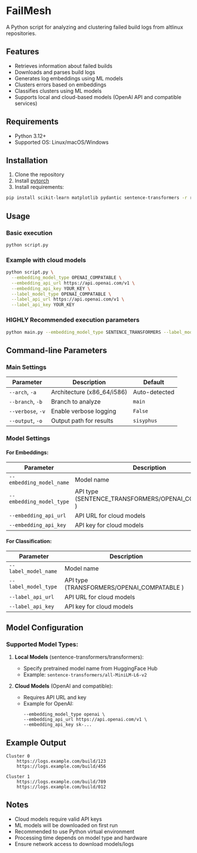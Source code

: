 # FailMesh

A Python script for analyzing and clustering failed build logs from altlinux repositories.

## Features

- Retrieves information about failed builds
- Downloads and parses build logs
- Generates log embeddings using ML models
- Clusters errors based on embeddings
- Classifies clusters using ML models
- Supports local and cloud-based models (OpenAI API and compatible services)

## Requirements

- Python 3.12+
- Supported OS: Linux/macOS/Windows

## Installation

1. Clone the repository
2. Install [pytorch](https://pytorch.org/get-started/locally/)
3. Install requirements:
```bash
pip install scikit-learn matplotlib pydantic sentence-transformers -r requirements.txt
```

## Usage

### Basic execution
```bash
python script.py
```

### Example with cloud models
```bash
python script.py \
  --embedding_model_type OPENAI_COMPATABLE \
  --embedding_api_url https://api.openai.com/v1 \
  --embedding_api_key YOUR_KEY \
  --label_model_type OPENAI_COMPATABLE \
  --label_api_url https://api.openai.com/v1 \
  --label_api_key YOUR_KEY
```

### **HIGHLY** Recommended execution parameters
```bash
python main.py --embedding_model_type SENTENCE_TRANSFORMERS --label_model_type TRANSFORMERS --label_model_name "sentence-transformers/all-MiniLM-L6-v2"
```

## Command-line Parameters

### Main Settings
| Parameter          | Description                              | Default            |
|--------------------|------------------------------------------|--------------------|
| `--arch`, `-a`     | Architecture (x86_64/i586)               | Auto-detected      |
| `--branch`, `-b`   | Branch to analyze                        | `main`             |
| `--verbose`, `-v`  | Enable verbose logging                   | `False`            |
| `--output`, `-o`   | Output path for results                  | `sisyphus`         |

### Model Settings
#### For Embeddings:
| Parameter                         | Description                          |
|-----------------------------------|--------------------------------------|
| `--embedding_model_name`          | Model name                          |
| `--embedding_model_type`          | API type (SENTENCE_TRANSFORMERS/OPENAI_COMPATABLE ) |
| `--embedding_api_url`             | API URL for cloud models           |
| `--embedding_api_key`             | API key for cloud models           |

#### For Classification:
| Parameter                         | Description                          |
|-----------------------------------|--------------------------------------|
| `--label_model_name`              | Model name                          |
| `--label_model_type`              | API type (TRANSFORMERS/OPENAI_COMPATABLE )      |
| `--label_api_url`                 | API URL for cloud models           |
| `--label_api_key`                 | API key for cloud models           |

## Model Configuration

### Supported Model Types:
1. **Local Models** (sentence-transformers/transformers):
   - Specify pretrained model name from HuggingFace Hub
   - Example: `sentence-transformers/all-MiniLM-L6-v2`

2. **Cloud Models** (OpenAI and compatible):
   - Requires API URL and key
   - Example for OpenAI:
     ```
     --embedding_model_type openai \
     --embedding_api_url https://api.openai.com/v1 \
     --embedding_api_key sk-...
     ```

## Example Output
```
Cluster 0
    https://logs.example.com/build/123
    https://logs.example.com/build/456

Cluster 1
    https://logs.example.com/build/789
    https://logs.example.com/build/012
```

## Notes

- Cloud models require valid API keys
- ML models will be downloaded on first run
- Recommended to use Python virtual environment
- Processing time depends on model type and hardware
- Ensure network access to download models/logs

